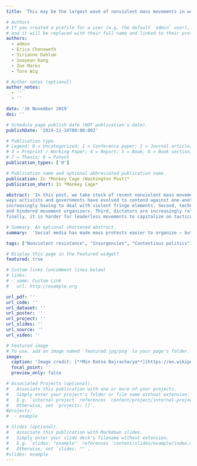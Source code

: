 ```yaml
---
title: 'This may be the largest wave of nonviolent mass movements in world history. What comes next?'

# Authors
# If you created a profile for a user (e.g. the default `admin` user), write the username (folder name) here
# and it will be replaced with their full name and linked to their profile.
authors:
  - admin
  - Erica Chenoweth
  - Sirianne Dahlum
  - Sooyeon Kang
  - Zoe Marks
  - Tore Wig

# Author notes (optional)
author_notes:
  - ''
  - ''

date: '16 November 2019'
doi: ''

# Schedule page publish date (NOT publication's date).
publishDate: '2019-11-16T00:00:00Z'

# Publication type.
# Legend: 0 = Uncategorized; 1 = Conference paper; 2 = Journal article;
# 3 = Preprint / Working Paper; 4 = Report; 5 = Book; 6 = Book section;
# 7 = Thesis; 8 = Patent
publication_types: ['0']

# Publication name and optional abbreviated publication name.
publication: In *Monkey Cage (Washington Post)* 
publication_short: In *Monkey Cage* 

abstract: 'In this post, we take stock of recent nonviolent mass movements, drawing four inferences about the
ways activists and governments have evolved to contend against one another. First, nonviolent movements are 
increasingly having to deal with violent fringe elements. Second, technological innovations have both helped
and hindered movement organizers. Third, dictators are increasingly relying on counterdemonstrations. And
finally, it is harder for leaderless movements to capitalize on tactical victories against governments.'

# Summary. An optional shortened abstract.
summary:  'Social media has made mass protests easier to organize — but, perhaps paradoxically, harder to resolve.'  

tags: ["Nonviolent resistance", "Insurgencies", "Contentious politics"]

# Display this page in the Featured widget?
featured: true

# Custom links (uncomment lines below)
# links:
# - name: Custom Link
#   url: http://example.org

url_pdf: ''
url_code: ''
url_dataset: ''
url_poster: ''
url_project: ''
url_slides: ''
url_source: ''
url_video: ''

# Featured image
# To use, add an image named `featured.jpg/png` to your page's folder.
image:
  caption: 'Image credit: [**Min Ratna Bajracharya**](https://en.wikipedia.org/wiki/1990_Nepalese_revolution#/media/File:An_Iconic_Photograph_of_1990_Nepalese_revolution.jpg)'
  focal_point: ''
  preview_only: false

# Associated Projects (optional).
#   Associate this publication with one or more of your projects.
#   Simply enter your project's folder or file name without extension.
#   E.g. `internal-project` references `content/project/internal-project/index.md`.
#   Otherwise, set `projects: []`.
#projects:
#  - example

# Slides (optional).
#   Associate this publication with Markdown slides.
#   Simply enter your slide deck's filename without extension.
#   E.g. `slides: "example"` references `content/slides/example/index.md`.
#   Otherwise, set `slides: ""`.
#slides: example
---
```

